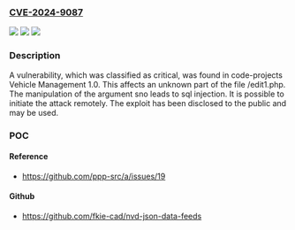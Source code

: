 ### [CVE-2024-9087](https://cve.mitre.org/cgi-bin/cvename.cgi?name=CVE-2024-9087)
![](https://img.shields.io/static/v1?label=Product&message=Vehicle%20Management&color=blue)
![](https://img.shields.io/static/v1?label=Version&message=%3D%201.0%20&color=brighgreen)
![](https://img.shields.io/static/v1?label=Vulnerability&message=SQL%20Injection&color=brighgreen)

### Description

A vulnerability, which was classified as critical, was found in code-projects Vehicle Management 1.0. This affects an unknown part of the file /edit1.php. The manipulation of the argument sno leads to sql injection. It is possible to initiate the attack remotely. The exploit has been disclosed to the public and may be used.

### POC

#### Reference
- https://github.com/ppp-src/a/issues/19

#### Github
- https://github.com/fkie-cad/nvd-json-data-feeds


